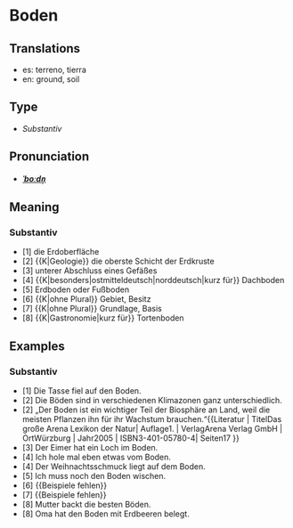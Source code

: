 # Boden
## Translations
- es: terreno, tierra
- en: ground, soil
## Type
- _Substantiv_
## Pronunciation
- **_[ˈboːdn̩](https://commons.wikimedia.org/wiki/File:De-Boden.ogg)_**
## Meaning
### Substantiv
- [1] die Erdoberfläche
- [2] {{K|Geologie}} die oberste Schicht der Erdkruste
- [3] unterer Abschluss eines Gefäßes
- [4] {{K|besonders|ostmitteldeutsch|norddeutsch|kurz für}} Dachboden
- [5] Erdboden oder Fußboden
- [6] {{K|ohne Plural}} Gebiet, Besitz
- [7] {{K|ohne Plural}} Grundlage, Basis
- [8] {{K|Gastronomie|kurz für}} Tortenboden
## Examples
### Substantiv
- [1] Die Tasse fiel auf den Boden.
- [2] Die Böden sind in verschiedenen Klimazonen ganz unterschiedlich.
- [2] „Der Boden ist ein wichtiger Teil der Biosphäre an Land, weil die meisten Pflanzen ihn für ihr Wachstum brauchen.“<ref>{{Literatur | TitelDas große Arena Lexikon der Natur| Auflage1. | VerlagArena Verlag GmbH | OrtWürzburg | Jahr2005 | ISBN3-401-05780-4| Seiten17 }}</ref>
- [3] Der Eimer hat ein Loch im Boden.
- [4] Ich hole mal eben etwas vom Boden.
- [4] Der Weihnachtsschmuck liegt auf dem Boden.
- [5] Ich muss noch den Boden wischen.
- [6] {{Beispiele fehlen}}
- [7] {{Beispiele fehlen}}
- [8] Mutter backt die besten Böden.
- [8] Oma hat den Boden mit Erdbeeren belegt.
